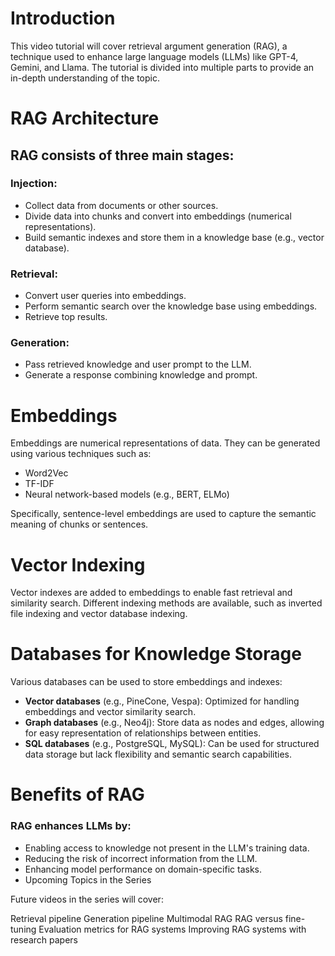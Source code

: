 # Introduction

This video tutorial will cover retrieval argument generation (RAG), a technique used to enhance large language models (LLMs) like GPT-4, Gemini, and Llama. The tutorial is divided into multiple parts to provide an in-depth understanding of the topic.

# RAG Architecture

## RAG consists of three main stages:

### Injection:

* Collect data from documents or other sources.
* Divide data into chunks and convert into embeddings (numerical representations).
* Build semantic indexes and store them in a knowledge base (e.g., vector database).
### Retrieval:

* Convert user queries into embeddings.
* Perform semantic search over the knowledge base using embeddings.
* Retrieve top results.
### Generation:

* Pass retrieved knowledge and user prompt to the LLM.
* Generate a response combining knowledge and prompt.
# Embeddings

Embeddings are numerical representations of data. They can be generated using various techniques such as:

* Word2Vec
* TF-IDF
* Neural network-based models (e.g., BERT, ELMo)

Specifically, sentence-level embeddings are used to capture the semantic meaning of chunks or sentences.

# Vector Indexing

Vector indexes are added to embeddings to enable fast retrieval and similarity search. Different indexing methods are available, such as inverted file indexing and vector database indexing.

# Databases for Knowledge Storage

Various databases can be used to store embeddings and indexes:

* **Vector databases** (e.g., PineCone, Vespa): Optimized for handling embeddings and vector similarity search.
* **Graph databases** (e.g., Neo4j): Store data as nodes and edges, allowing for easy representation of relationships between entities.
* **SQL databases** (e.g., PostgreSQL, MySQL): Can be used for structured data storage but lack flexibility and semantic search capabilities.
# Benefits of RAG

### RAG enhances LLMs by:

* Enabling access to knowledge not present in the LLM's training data.
* Reducing the risk of incorrect information from the LLM.
* Enhancing model performance on domain-specific tasks.
* Upcoming Topics in the Series

Future videos in the series will cover:

Retrieval pipeline
Generation pipeline
Multimodal RAG
RAG versus fine-tuning
Evaluation metrics for RAG systems
Improving RAG systems with research papers